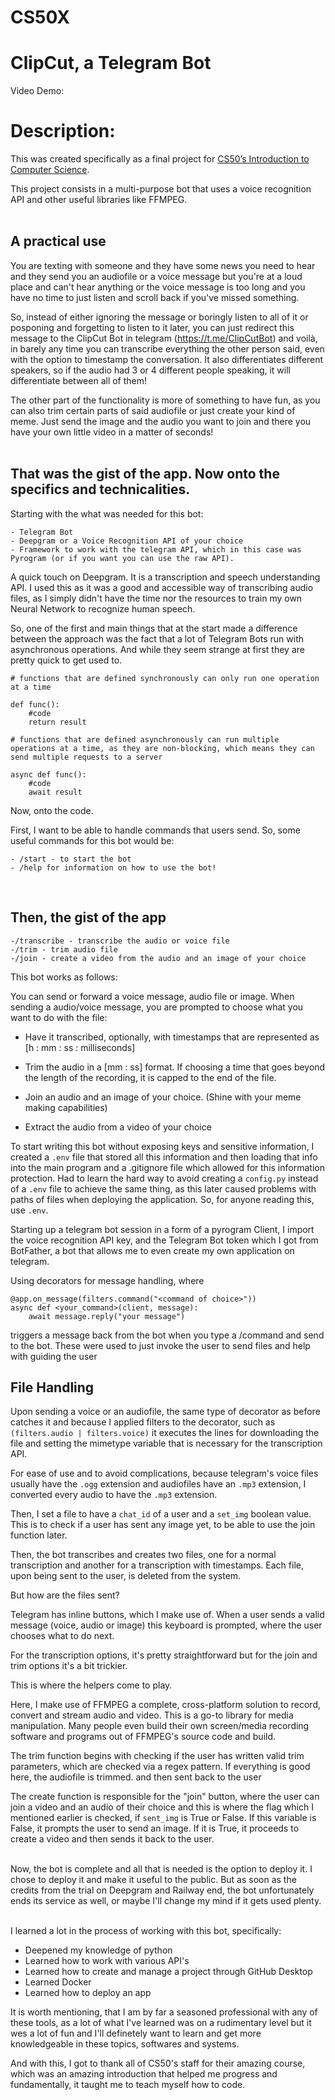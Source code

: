 # CS50X
# **ClipCut, a Telegram Bot**
Video Demo:

# **Description**:
This was created specifically as a final project for [CS50’s Introduction to Computer Science](https://cs50.harvard.edu/x/2022/). 

This project consists in a multi-purpose bot that uses a voice recognition API and other useful libraries like FFMPEG. 
<br></br>

## **A practical use**

You are texting with someone and they have some news you need to hear and they send you an audiofile or a voice message but you're at a loud place and can't hear anything or the voice message is too long and you have no time to just listen and scroll back if you've missed something. 

So, instead of either ignoring the message or boringly listen to all of it or posponing and forgetting to listen to it later, you can just redirect this message to the ClipCut Bot in telegram (https://t.me/ClipCutBot) and voilà, in barely any time you can transcribe everything the other person said, even with the option to timestamp the conversation. It also differentiates different speakers, so if the audio had 3 or 4 different people speaking, it will differentiate between all of them!

The other part of the functionality is more of something to have fun, as you can also trim certain parts of said audiofile or just create your kind of meme. Just send the image and the audio you want to join and there you have your own little video in a matter of seconds!
<br></br>

## **That was the gist of the app. Now onto the specifics and technicalities.**

Starting with the what was needed for this bot:

    - Telegram Bot
    - Deepgram or a Voice Recognition API of your choice
    - Framework to work with the telegram API, which in this case was Pyrogram (or if you want you can use the raw API).

A quick touch on Deepgram. It is a transcription and speech understanding API. I used this as it was a good and accessible way of transcribing audio files, as I simply didn't have the time nor the resources to train my own Neural Network to recognize human speech.

So, one of the first and main things that at the start made a difference between the approach was the fact that a lot of Telegram Bots run with asynchronous operations. And while they seem strange at first they are pretty quick to get used to.

```
# functions that are defined synchronously can only run one operation at a time 

def func():
    #code
    return result
```

```
# functions that are defined asynchronously can run multiple operations at a time, as they are non-blocking, which means they can send multiple requests to a server

async def func():
    #code
    await result
```

Now, onto the code.

First, I want to be able to handle commands that users send. So, some useful commands for this bot would be:


    - /start - to start the bot
    - /help for information on how to use the bot!
<br>

## **Then, the gist of the app**

    -/transcribe - transcribe the audio or voice file
    -/trim - trim audio file
    -/join - create a video from the audio and an image of your choice


This bot works as follows:

You can send or forward a voice message, audio file or image.
When sending a audio/voice message, you are prompted to choose what you want to do with the file:

- Have it transcribed, optionally, with timestamps that are represented as [h : mm : ss : milliseconds]

- Trim the audio in a [mm : ss] format. If choosing a time that goes beyond the length of the recording, it is capped to the end of the file. 

- Join an audio and an image of your choice. (Shine with your meme making capabilities)

- Extract the audio from a video of your choice

To start writing this bot without exposing keys and sensitive information, I created a `.env` file that stored all this information and then loading that info into the main program and a .gitignore file which allowed for this information protection. Had to learn the hard way to avoid creating a `config.py` instead of a `.env` file to achieve the same thing, as this later caused problems with paths of files when deploying the application. So, for anyone reading this, use `.env`.

Starting up a telegram bot session in a form of a pyrogram Client, I import the voice recognition API key, and the Telegram Bot token which I got from BotFather, a bot that allows me to even create my own application on telegram.

Using decorators for message handling, where 

```
@app.on_message(filters.command("<command of choice>"))
async def <your_command>(client, message):
    await message.reply("your message")
```
triggers a message back from the bot when you type a /command and send to the bot. These were used to just invoke the user to send files and help with guiding the user

## **File Handling**

Upon sending a voice or an audiofile, the same type of decorator as before catches it and because I applied filters to the decorator, such as ```(filters.audio | filters.voice)``` it executes the lines for downloading the file and setting the mimetype variable that is necessary for the transcription API.

For ease of use and to avoid complications, because telegram's voice files usually have the ```.ogg``` extension and audiofiles have an ```.mp3``` extension, I converted every audio to have the ```.mp3``` extension.

Then, I set a file to have a ```chat_id``` of a user and a ```set_img``` boolean value. This is to check if a user has sent any image yet, to be able to use the join function later.

Then, the bot transcribes and creates two files, one for a normal transcription and another for a transcription with timestamps. Each file, upon being sent to the user, is deleted from the system.

But how are the files sent? 

Telegram has inline buttons, which I make use of. When a user sends a valid message (voice, audio or image) this keyboard is prompted, where the user chooses what to do next.

For the transcription options, it's pretty straightforward but for the join and trim options it's a bit trickier.

This is where the helpers come to play. 

Here, I make use of FFMPEG a complete, cross-platform solution to record, convert and stream audio and video. This is a go-to library for media manipulation. Many people even build their own screen/media recording software and programs out of FFMPEG's source code and build.

The trim function begins with checking if the user has written valid trim parameters, which are checked via a regex pattern. If everything is good here, the audiofile is trimmed. and then sent back to the user

The create function is responsible for the "join" button, where the user can join a video and an audio of their choice and this is where the flag which I mentioned earlier is checked, if ```sent_img``` is True or False. If this variable is False, it prompts the user to send an image. If it is True, it proceeds to create a video and then sends it back to the user.

<br>
Now, the bot is complete and all that is needed is the option to deploy it. I chose to deploy it and make it useful to the public. But as soon as the credits from the trial on Deepgram and Railway end, the bot unfortunately ends its service as well, or maybe I'll change my mind if it gets used plenty.
<br></br>

I learned a lot in the process of working with this bot, specifically:
    
- Deepened my knowledge of python
- Learned how to work with various API's  
- Learned how to create and manage a project through GitHub Desktop
- Learned Docker
- Learned how to deploy an app

It is worth mentioning, that I am by far a seasoned professional with any of these tools, as a lot of what I've learned was on a rudimentary level but it wes a lot of fun and I'll definetely want to learn and get more knowledgeable in these topics, softwares and systems.

And with this, I got to thank all of CS50's staff for their amazing course, which was an amazing introduction that helped me progress and fundamentally, it taught me to teach myself how to code.